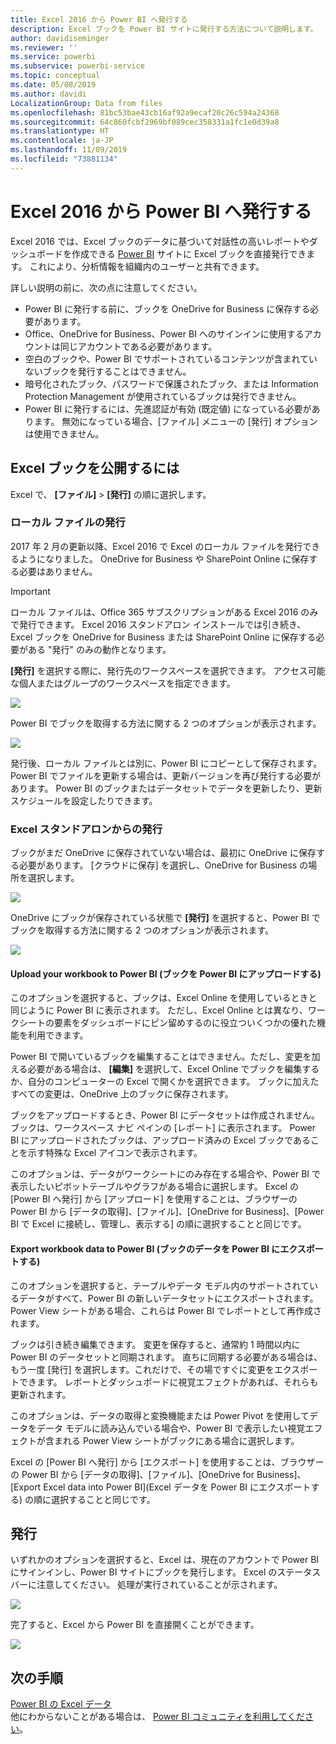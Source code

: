 ```yaml
---
title: Excel 2016 から Power BI へ発行する
description: Excel ブックを Power BI サイトに発行する方法について説明します。
author: davidiseminger
ms.reviewer: ''
ms.service: powerbi
ms.subservice: powerbi-service
ms.topic: conceptual
ms.date: 05/08/2019
ms.author: davidi
LocalizationGroup: Data from files
ms.openlocfilehash: 81bc53bae43cb16af92a9ecaf20c26c594a24368
ms.sourcegitcommit: 64c860fcbf2969bf089cec358331a1fc1e0d39a8
ms.translationtype: HT
ms.contentlocale: ja-JP
ms.lasthandoff: 11/09/2019
ms.locfileid: "73881134"
---
```

# <a name="publish-to-power-bi-from-excel-2016"></a>Excel 2016 から Power BI へ発行する
Excel 2016 では、Excel ブックのデータに基づいて対話性の高いレポートやダッシュボードを作成できる [Power BI](https://powerbi.microsoft.com) サイトに Excel ブックを直接発行できます。 これにより、分析情報を組織内のユーザーと共有できます。

詳しい説明の前に、次の点に注意してください。

* Power BI に発行する前に、ブックを OneDrive for Business に保存する必要があります。
* Office、OneDrive for Business、Power BI へのサインインに使用するアカウントは同じアカウントである必要があります。
* 空白のブックや、Power BI でサポートされているコンテンツが含まれていないブックを発行することはできません。
* 暗号化されたブック、パスワードで保護されたブック、または Information Protection Management が使用されているブックは発行できません。
* Power BI に発行するには、先進認証が有効 (既定値) になっている必要があります。 無効になっている場合、[ファイル] メニューの [発行] オプションは使用できません。

## <a name="to-publish-your-excel-workbook"></a>Excel ブックを公開するには
Excel で、 **[ファイル]**  >  **[発行]** の順に選択します。

### <a name="local-file-publishing"></a>ローカル ファイルの発行
2017 年 2 月の更新以降、Excel 2016 で Excel のローカル ファイルを発行できるようになりました。 OneDrive for Business や SharePoint Online に保存する必要はありません。

> [!IMPORTANT]
> ローカル ファイルは、Office 365 サブスクリプションがある Excel 2016 のみで発行できます。 Excel 2016 スタンドアロン インストールでは引き続き、Excel ブックを OneDrive for Business または SharePoint Online に保存する必要がある "発行" のみの動作となります。
> 
> 

**[発行]** を選択する際に、発行先のワークスペースを選択できます。 アクセス可能な個人またはグループのワークスペースを指定できます。

![](media/service-publish-from-excel/pbi_choose_workspace.png)

Power BI でブックを取得する方法に関する 2 つのオプションが表示されます。

![](media/service-publish-from-excel/pbi_uploadexport3.png)

発行後、ローカル ファイルとは別に、Power BI にコピーとして保存されます。 Power BI でファイルを更新する場合は、更新バージョンを再び発行する必要があります。 Power BI のブックまたはデータセットでデータを更新したり、更新スケジュールを設定したりできます。

### <a name="publishing-from-excel-standalone"></a>Excel スタンドアロンからの発行
ブックがまだ OneDrive に保存されていない場合は、最初に OneDrive に保存する必要があります。 [クラウドに保存] を選択し、OneDrive for Business の場所を選択します。

![](media/service-publish-from-excel/pbi_savetoonedrive2.png)

OneDrive にブックが保存されている状態で **[発行]** を選択すると、Power BI でブックを取得する方法に関する 2 つのオプションが表示されます。

![](media/service-publish-from-excel/pbi_uploadexport2.png)

#### <a name="upload-your-workbook-to-power-bi"></a>Upload your workbook to Power BI (ブックを Power BI にアップロードする)
このオプションを選択すると、ブックは、Excel Online を使用しているときと同じように Power BI に表示されます。 ただし、Excel Online とは異なり、ワークシートの要素をダッシュボードにピン留めするのに役立ついくつかの優れた機能を利用できます。

Power BI で開いているブックを編集することはできません。ただし、変更を加える必要がある場合は、 **[編集]** を選択して、Excel Online でブックを編集するか、自分のコンピューターの Excel で開くかを選択できます。 ブックに加えたすべての変更は、OneDrive 上のブックに保存されます。

ブックをアップロードするとき、Power BI にデータセットは作成されません。 ブックは、ワークスペース ナビ ペインの [レポート] に表示されます。 Power BI にアップロードされたブックは、アップロード済みの Excel ブックであることを示す特殊な Excel アイコンで表示されます。

このオプションは、データがワークシートにのみ存在する場合や、Power BI で表示したいピボットテーブルやグラフがある場合に選択します。
Excel の [Power BI へ発行] から [アップロード] を使用することは、ブラウザーの Power BI から [データの取得]、[ファイル]、[OneDrive for Business]、[Power BI で Excel に接続し、管理し、表示する] の順に選択することと同じです。

#### <a name="export-workbook-data-to-power-bi"></a>Export workbook data to Power BI (ブックのデータを Power BI にエクスポートする)
このオプションを選択すると、テーブルやデータ モデル内のサポートされているデータがすべて、Power BI の新しいデータセットにエクスポートされます。 Power View シートがある場合、これらは Power BI でレポートとして再作成されます。

ブックは引き続き編集できます。 変更を保存すると、通常約 1 時間以内に Power BI のデータセットと同期されます。 直ちに同期する必要がある場合は、もう一度 [発行] を選択します。これだけで、その場ですぐに変更をエクスポートできます。 レポートとダッシュボードに視覚エフェクトがあれば、それらも更新されます。

このオプションは、データの取得と変換機能または Power Pivot を使用してデータをデータ モデルに読み込んでいる場合や、Power BI で表示したい視覚エフェクトが含まれる Power View シートがブックにある場合に選択します。

Excel の [Power BI へ発行] から [エクスポート] を使用することは、ブラウザーの Power BI から [データの取得]、[ファイル]、[OneDrive for Business]、[Export Excel data into Power BI]\(Excel データを Power BI にエクスポートする) の順に選択することと同じです。

## <a name="publishing"></a>発行
いずれかのオプションを選択すると、Excel は、現在のアカウントで Power BI にサインインし、Power BI サイトにブックを発行します。 Excel のステータス バーに注意してください。 処理が実行されていることが示されます。

![](media/service-publish-from-excel/pbi_publishingstatus.png)

完了すると、Excel から Power BI を直接開くことができます。

![](media/service-publish-from-excel/pbi_gotopbi.png)

## <a name="next-steps"></a>次の手順
[Power BI の Excel データ](service-excel-workbook-files.md)  
他にわからないことがある場合は、 [Power BI コミュニティを利用してください](https://community.powerbi.com/)。

